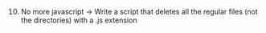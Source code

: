 10. No more javascript -> Write a script that deletes all the regular files (not the directories) with a .js extension
